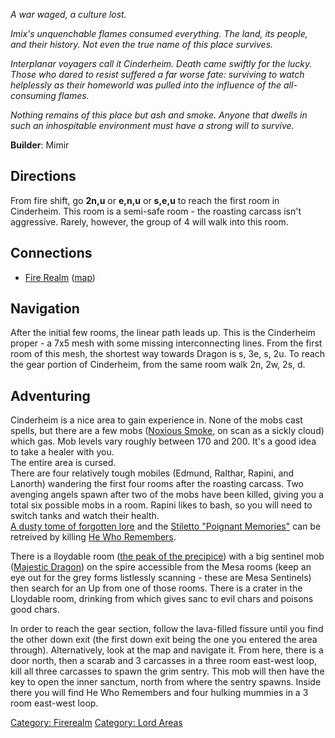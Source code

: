 *A war waged, a culture lost.*

*Imix's unquenchable flames consumed everything. The land, its people,
and their history. Not even the true name of this place survives.*

*Interplanar voyagers call it Cinderheim. Death came swiftly for the
lucky. Those who dared to resist suffered a far worse fate: surviving to
watch helplessly as their homeworld was pulled into the influence of the
all-consuming flames.*

*Nothing remains of this place but ash and smoke. Anyone that dwells in
such an inhospitable environment must have a strong will to survive.*

**Builder**: Mimir

## Directions

From fire shift, go **2n,u** or **e,n,u** or **s,e,u** to reach the
first room in Cinderheim. This room is a semi-safe room - the roasting
carcass isn't aggressive. Rarely, however, the group of 4 will walk into
this room.

## Connections

-   [Fire Realm](:Category:Firerealm_Proper.md "wikilink")
    ([map](Fire_Realm_Map.md "wikilink"))

## Navigation

After the initial few rooms, the linear path leads up. This is the
Cinderheim proper - a 7x5 mesh with some missing interconnecting lines.
From the first room of this mesh, the shortest way towards Dragon is s,
3e, s, 2u. To reach the gear portion of Cinderheim, from the same room
walk 2n, 2w, 2s, d.

## Adventuring

Cinderheim is a nice area to gain experience in. None of the mobs cast
spells, but there are a few mobs ([Noxious
Smoke](Noxious_Smoke "wikilink"), on scan as a sickly cloud) which gas.
Mob levels vary roughly between 170 and 200. It's a good idea to take a
healer with you.  
The entire area is cursed.  
There are four relatively tough mobiles (Edmund, Ralthar, Rapini, and
Lanorth) wandering the first four rooms after the roasting carcass. Two
avenging angels spawn after two of the mobs have been killed, giving you
a total six possible mobs in a room. Rapini likes to bash, so you will
need to switch tanks and watch their health.  
[A dusty tome of forgotten
lore](Dusty_Tome_Of_Forgotten_Lore.md "wikilink") and the [Stiletto
"Poignant Memories"](Stiletto_"Poignant_Memories" "wikilink") can be
retreived by killing [He Who Remembers](He_Who_Remembers "wikilink").

There is a lloydable room ([the peak of the
precipice](Peak_Of_The_Precipice.md "wikilink")) with a big sentinel mob
([Majestic Dragon](Majestic_Dragon "wikilink")) on the spire accessible
from the Mesa rooms (keep an eye out for the grey forms listlessly
scanning - these are Mesa Sentinels) then search for an Up from one of
those rooms. There is a crater in the Lloydable room, drinking from
which gives sanc to evil chars and poisons good chars.

In order to reach the gear section, follow the lava-filled fissure until
you find the other down exit (the first down exit being the one you
entered the area through). Alternatively, look at the map and navigate
it. From here, there is a door north, then a scarab and 3 carcasses in a
three room east-west loop, kill all three carcasses to spawn the grim
sentry. This mob will then have the key to open the inner sanctum, north
from where the sentry spawns. Inside there you will find He Who
Remembers and four hulking mummies in a 3 room east-west loop.

[Category: Firerealm](Category:_Firerealm "wikilink") [Category: Lord
Areas](Category:_Lord_Areas "wikilink")
